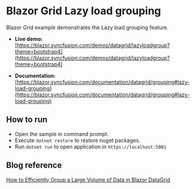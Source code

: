 # Blazor Grid Lazy load grouping

Blazor Grid example demonstrates the Lazy load grouping feature.

* **Live demo:** [https://blazor.syncfusion.com/demos/datagrid/lazyloadgroup?theme=bootstrap4](https://blazor.syncfusion.com/demos/datagrid/lazyloadgroup?theme=bootstrap4)

* **Documentation:** [https://blazor.syncfusion.com/documentation/datagrid/grouping#lazy-load-grouping](https://blazor.syncfusion.com/documentation/datagrid/grouping#lazy-load-grouping) 

## How to run

* Open the sample in command prompt.
* Execute `dotnet restore` to restore nuget packages.
* Run `dotnet run` to open application in `https://localhost:5001`

## Blog reference
[How to Efficiently Group a Large Volume of Data in Blazor DataGrid](https://www.syncfusion.com/blogs/post/how-to-efficiently-group-a-large-volume-of-data-in-blazor-datagrid.aspx)

